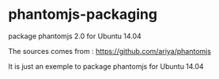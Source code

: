 # phantomjs-packaging
package phantomjs 2.0 for Ubuntu 14.04

The sources comes from : https://github.com/ariya/phantomjs

It is just an exemple to package phantomjs for Ubuntu 14.04
